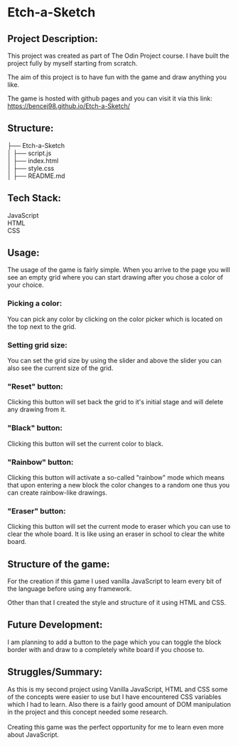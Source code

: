 # Etch-a-Sketch

## Project Description:

This project was created as part of The Odin Project course. I have built the project fully by myself starting from scratch.

The aim of this project is to have fun with the game and draw anything you like.

The game is hosted with github pages and you can visit it via this link: https://bencej98.github.io/Etch-a-Sketch/

## Structure:

├── Etch-a-Sketch\
│ ├── script.js\
│ ├── index.html\
│ ├── style.css\
│ ├── README.md

## Tech Stack:

JavaScript\
HTML\
CSS

## Usage:

The usage of the game is fairly simple. When you arrive to the page you will see an empty grid where you can start drawing after you chose a color of your choice.


### Picking a color: 
You can pick any color by clicking on the color picker which is located on the top next to the grid.

### Setting grid size:
You can set the grid size by using the slider and above the slider you can also see the current size of the grid.

### "Reset" button:
Clicking this button will set back the grid to it's initial stage and will delete any drawing from it.

### "Black" button:
Clicking this button will set the current color to black.

### "Rainbow" button:
Clicking this button will activate a so-called "rainbow" mode which means that upon entering a new block the color changes to a random one thus you can create rainbow-like drawings.

### "Eraser" button:
Clicking this button will set the current mode to eraser which you can use to clear the whole board. It is like using an eraser in school to clear the white board.

## Structure of the game:

For the creation if this game I used vanilla JavaScript to learn every bit of the language before using any framework.

Other than that I created the style and structure of it using HTML and CSS.

## Future Development:

I am planning to add a button to the page which you can toggle the block border with and draw to a completely white board if you choose to.

## Struggles/Summary:

As this is my second project using Vanilla JavaScript, HTML and CSS some of the concepts were easier to use but I have encountered CSS variables which I had to learn. Also there is a fairly good amount of DOM manipulation in the project and this concept needed some research.\
\
Creating this game was the perfect opportunity for me to learn even more about JavaScript.
